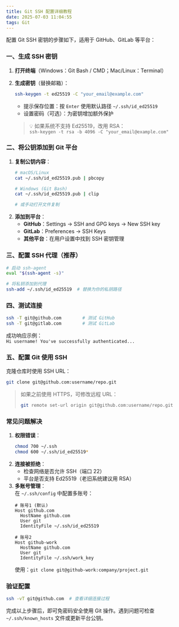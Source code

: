 ```yaml
---
title: Git SSH 配置详细教程
date: 2025-07-03 11:04:55
tags: Git
---
```

配置 Git SSH 密钥的步骤如下，适用于 GitHub、GitLab 等平台：

### 一、生成 SSH 密钥
1. **打开终端**（Windows：Git Bash / CMD；Mac/Linux：Terminal）
2. **生成密钥**（替换邮箱）：
   ```bash
   ssh-keygen -t ed25519 -C "your_email@example.com"
   ```
   - 提示保存位置：按 `Enter` 使用默认路径 `~/.ssh/id_ed25519`
   - 设置密码（可选）：为密钥增加额外保护

   > 💡 如果系统不支持 Ed25519，改用 RSA：  
   > `ssh-keygen -t rsa -b 4096 -C "your_email@example.com"`

### 二、将公钥添加到 Git 平台
1. **复制公钥内容**：
   ```bash
   # macOS/Linux
   cat ~/.ssh/id_ed25519.pub | pbcopy

   # Windows (Git Bash)
   cat ~/.ssh/id_ed25519.pub | clip

   # 或手动打开文件复制
   ```
2. **添加到平台**：
   - **GitHub**：Settings → SSH and GPG keys → New SSH key
   - **GitLab**：Preferences → SSH Keys
   - **其他平台**：在用户设置中找到 SSH 密钥管理

### 三、配置 SSH 代理（推荐）
```bash
# 启动 ssh-agent
eval "$(ssh-agent -s)"

# 将私钥添加到代理
ssh-add ~/.ssh/id_ed25519  # 替换为你的私钥路径
```

### 四、测试连接
```bash
ssh -T git@github.com        # 测试 GitHub
ssh -T git@gitlab.com        # 测试 GitLab
```
成功响应示例：  
`Hi username! You've successfully authenticated...`

### 五、配置 Git 使用 SSH
克隆仓库时使用 SSH URL：
```bash
git clone git@github.com:username/repo.git
```
> 如果之前使用 HTTPS，可修改远程 URL：  
> ```bash
> git remote set-url origin git@github.com:username/repo.git
> ```

### 常见问题解决
1. **权限错误**：
   ```bash
   chmod 700 ~/.ssh
   chmod 600 ~/.ssh/id_ed25519*
   ```
2. **连接被拒绝**：
   - 检查网络是否允许 SSH（端口 22）
   - 平台是否支持 Ed25519（老旧系统建议用 RSA）
3. **多账号管理**：  
   在 `~/.ssh/config` 中配置多账号：
   ```config
   # 账号1 (默认)
   Host github.com
     HostName github.com
     User git
     IdentityFile ~/.ssh/id_ed25519
   
   # 账号2
   Host github-work
     HostName github.com
     User git
     IdentityFile ~/.ssh/work_key
   ```
   使用：`git clone git@github-work:company/project.git`

### 验证配置
```bash
ssh -vT git@github.com  # 查看详细连接过程
```

完成以上步骤后，即可免密码安全使用 Git 操作。遇到问题可检查 `~/.ssh/known_hosts` 文件或更新平台公钥。